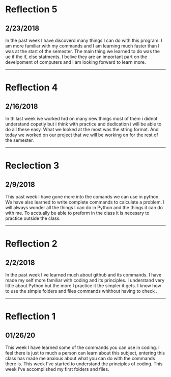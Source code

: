 # Reflection 5

## 2/23/2018

In the past week I have discoverd many things I can do with this program. I am more familiar
with my commands and I am learning much faster than I was at the start of the semester.
The main thing we learned to do was the ue if the if, else statments. I belive they are 
an important part on the develpoment of computers and I am looking forward to learn more.

---

# Reflection 4

## 2/16/2018

In th last week ive worked hrd on many new things most of them i didnot understand copetly
but i think with practice and dedication i will be able to do all these easy.
What we looked at the most was the string format.
And today we worked on our project that we will be working on for the rest of the semester.

---

# Reclection 3

## 2/9/2018

This past week I have gone more into the comands we can use in python.
We have also learned to write complete commands to calculate a problem.
I will always wonder all the things I can do in Python and the things it can do with me.
To acctually be able to preform in the class it is necesary to practice outside the class. 

---

# Reflection 2

## 2/2/2018

In the past week I've learned much about github and its commands.
I have made my self more familiar with coding and its principles.
I understand very little about Python but the more I practice it the simpler it gets.
I know how to use the simple folders and files commands whithout having to check .

---

# Reflection 1

## 01/26/20

This week I have learned some of the commands you can use in coding.
I feel there is just to much a person can learn about this subject, entering this class has made me anxious about what you can do with the commands there is. 
This week I’ve started to understand the principles of coding.
This week I’ve accomplished my first folders and files.




